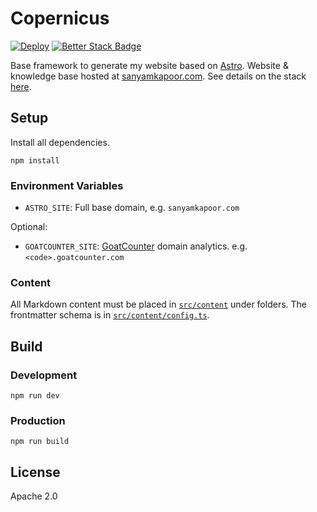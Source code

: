 # Copernicus

[![Deploy](https://github.com/activatedgeek/copernicus/actions/workflows/pages.yml/badge.svg)](https://github.com/activatedgeek/copernicus/actions/workflows/pages.yml) [![Better Stack Badge](https://uptime.betterstack.com/status-badges/v1/monitor/13rvh.svg)](https://status.sanyamkapoor.com/?utm_source=status_badge)

Base framework to generate my website based on [Astro](https://astro.build).
Website & knowledge base hosted at [sanyamkapoor.com](https://sanyamkapoor.com).
See details on the stack [here](https://sanyamkapoor.com/kb/the-stack).

## Setup

Install all dependencies.

```shell
npm install
```

### Environment Variables

- `ASTRO_SITE`: Full base domain, e.g. `sanyamkapoor.com`

Optional:

- `GOATCOUNTER_SITE`: [GoatCounter](https://www.goatcounter.com) domain analytics. e.g. `<code>.goatcounter.com`

### Content

All Markdown content must be placed in [`src/content`](./src/content/) under folders. The frontmatter schema is in [`src/content/config.ts`](./src/content/config.ts).

## Build

### Development

```shell
npm run dev
```

### Production

```
npm run build
```

## License

Apache 2.0
